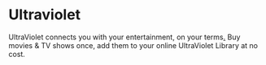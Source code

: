 Ultraviolet
=======================
UltraViolet connects you with your entertainment, on your terms[.](#S7TvWLyohIyovGdgZ) Buy movies & TV shows once, add them to your online UltraViolet Library at no cost. 